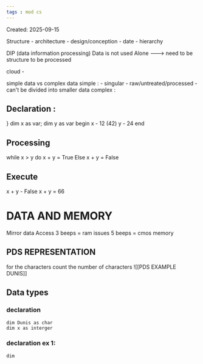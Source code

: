 ```yaml
---
tags : mod cs
---
```

Created: 2025-09-15

Structure - architecture - design/conception - date - hierarchy 

DIP (data information processing)
 Data is not used Alone ---> need to be structure to be processed

cloud - 

simple data vs complex data
simple : - singular - raw/untreated/processed - can't be divided into smaller data
complex : 

## Declaration :
} dim x as var;
  dim y as var
  begin
  x - 12 (42)
  y - 24
  end
## Processing
while x > y
    do
x + y = True
Else
x + y = False

## Execute
x + y - False
x + y = 66

# DATA AND MEMORY
Mirror data Access
3 beeps = ram issues
5 beeps = cmos memory

## PDS REPRESENTATION
for the characters count the number of characters
![[PDS EXAMPLE DUNIS]]

## Data types
### **declaration**
	dim Dunis as char
	dim x as interger

### declaration ex 1:
	dim 